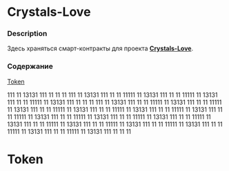 # Crystals-Love
### Description
Здесь храняться смарт-контракты для проекта [**Crystals-Love**](https://crystals.love/).
### Содержание
 [Token](#Token)



111
11
13131
111
11
11
11
111
11
13131
111
11
11
11111
11
13131
111
11
11
11111
11
13131
111
11
11
11111
11
13131
111
11
11
11
111
11
13131
111
11
11
11111
11
13131
111
11
11
11111
11
13131
111
11
11
11111
11
13131
111
11
11
11111
11
13131
111
11
11
11111
11
13131
111
11
11
11111
11
13131
111
11
11
11111
11
13131
111
11
11
11111
11
13131
111
11
11
11111
11
13131
111
11
11
11111
11
13131
111
11
11
11111
11
13131
111
11
11
11111
11
13131
111
11
11
11111
11
13131
111
11
11
11111
11
13131
111
11
11
11
# Token

